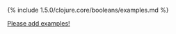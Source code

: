 {% include 1.5.0/clojure.core/booleans/examples.md %}

[Please add examples!](https://github.com/arrdem/grimoire/edit/master/_includes/1.6.0/clojure.core/booleans/examples.md)
